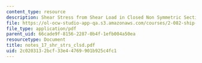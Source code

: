```yaml
---
content_type: resource
description: Shear Stress from Shear Load in Closed Non Symmetric Section
file: https://ol-ocw-studio-app-qa.s3.amazonaws.com/courses/2-082-ship-structural-analysis-design-13-122-spring-2003/2c0203132bcf33e44769901b925c4fc1_notes_17_shr_strs_clsd.pdf
file_type: application/pdf
parent_uid: 66cade9f-8156-2287-0b4f-1efb004a50ea
resourcetype: Document
title: notes_17_shr_strs_clsd.pdf
uid: 2c020313-2bcf-33e4-4769-901b925c4fc1
---
```

